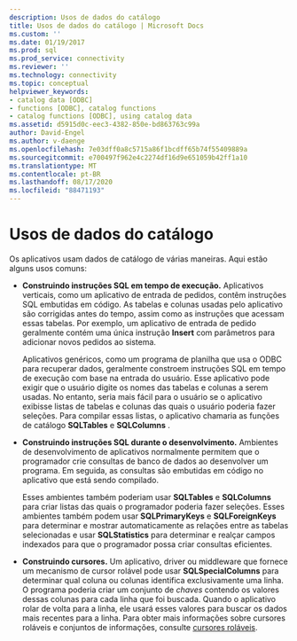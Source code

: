 ```yaml
---
description: Usos de dados do catálogo
title: Usos de dados do catálogo | Microsoft Docs
ms.custom: ''
ms.date: 01/19/2017
ms.prod: sql
ms.prod_service: connectivity
ms.reviewer: ''
ms.technology: connectivity
ms.topic: conceptual
helpviewer_keywords:
- catalog data [ODBC]
- functions [ODBC], catalog functions
- catalog functions [ODBC], using catalog data
ms.assetid: d5915d0c-eec3-4382-850e-bd863763c99a
author: David-Engel
ms.author: v-daenge
ms.openlocfilehash: 7e03dff0a8c5715a86f1bcdff65b74f55409889a
ms.sourcegitcommit: e700497f962e4c2274df16d9e651059b42ff1a10
ms.translationtype: MT
ms.contentlocale: pt-BR
ms.lasthandoff: 08/17/2020
ms.locfileid: "88471193"
---
```

# <a name="uses-of-catalog-data"></a>Usos de dados do catálogo
Os aplicativos usam dados de catálogo de várias maneiras. Aqui estão alguns usos comuns:  
  
-   **Construindo instruções SQL em tempo de execução.** Aplicativos verticais, como um aplicativo de entrada de pedidos, contêm instruções SQL embutidas em código. As tabelas e colunas usadas pelo aplicativo são corrigidas antes do tempo, assim como as instruções que acessam essas tabelas. Por exemplo, um aplicativo de entrada de pedido geralmente contém uma única instrução **Insert** com parâmetros para adicionar novos pedidos ao sistema.  
  
     Aplicativos genéricos, como um programa de planilha que usa o ODBC para recuperar dados, geralmente constroem instruções SQL em tempo de execução com base na entrada do usuário. Esse aplicativo pode exigir que o usuário digite os nomes das tabelas e colunas a serem usadas. No entanto, seria mais fácil para o usuário se o aplicativo exibisse listas de tabelas e colunas das quais o usuário poderia fazer seleções. Para compilar essas listas, o aplicativo chamaria as funções de catálogo **SQLTables** e **SQLColumns** .  
  
-   **Construindo instruções SQL durante o desenvolvimento.** Ambientes de desenvolvimento de aplicativos normalmente permitem que o programador crie consultas de banco de dados ao desenvolver um programa. Em seguida, as consultas são embutidas em código no aplicativo que está sendo compilado.  
  
     Esses ambientes também poderiam usar **SQLTables** e **SQLColumns** para criar listas das quais o programador poderia fazer seleções. Esses ambientes também podem usar **SQLPrimaryKeys** e **SQLForeignKeys** para determinar e mostrar automaticamente as relações entre as tabelas selecionadas e usar **SQLStatistics** para determinar e realçar campos indexados para que o programador possa criar consultas eficientes.  
  
-   **Construindo cursores.** Um aplicativo, driver ou middleware que fornece um mecanismo de cursor rolável pode usar **SQLSpecialColumns** para determinar qual coluna ou colunas identifica exclusivamente uma linha. O programa poderia criar um conjunto de *chaves* contendo os valores dessas colunas para cada linha que foi buscada. Quando o aplicativo rolar de volta para a linha, ele usará esses valores para buscar os dados mais recentes para a linha. Para obter mais informações sobre cursores roláveis e conjuntos de informações, consulte [cursores roláveis](../../../odbc/reference/develop-app/scrollable-cursors.md).
